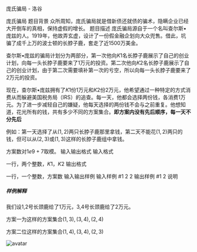 



庞氏骗局 - 洛谷














庞氏骗局
题目背景
众所周知，庞氏骗局就是借新债还就债的骗术，隐瞒企业已经大开倒车的真相，保持虚假的增长。
题目描述
庞氏骗局源自于一个名叫查尔斯•庞兹的人。1919年，他故弄玄虚，设计了一份假金融企划向大众兜售。借此，坑骗了成千上万的波士顿的长脖子鹿，套走了近1500万美金。

查尔斯•庞兹的骗局计划分为两部分，第一次他向$K1$名长脖子鹿展示了自己的创业计划，向每一头长脖子鹿要来了$1$万元的投资。第二次他向$K2$名长脖子鹿展示了自己的创业计划，由于第二次需要填补第一次的亏空，所以向每一头长脖子鹿要来了$2$万元的投资。

现在，查尔斯•庞兹拥有了$K1$份1万元和$K2$份2万元，他希望通过一种特定的方式消费从而躲避美国税务局（IRS）的追查。每一天，他都会选择两份钱，各消费1万元。为了进一步减轻自己的嫌疑，他每天选择的两份钱不会与之前重复。他想知道，花光所有的钱，共有多少不同的方案集合。**即方案内没有先后顺序，每一天不分先后**

例如：第一天选择了从$(1,2)$两只长脖子鹿那里拿钱，第二天不能花$(1,2)$两只的钱，但可以从$(2,3)$或$(1,3)$这样的长脖子鹿组中拿钱。

方案数对$1e9+7$取模。
输入输出格式
输入格式

一行，两个整数，$K1$，$K2$
输出格式

一行，一个整数，方案数
输入输出样例
输入样例 #1
2 2
输出样例 #1
2
说明
##### 样例解释

我们设1,2号长颈鹿给了1万元，3,4号长颈鹿给了2万元。

方案一为这样的方案集合${(1,3),(3,4),(2,4)}$

方案二位这样的方案集合${(1,4),(3,4),(2,3)}$

![avatar](https://cdn.luogu.com.cn/upload/pic/40820.png)






